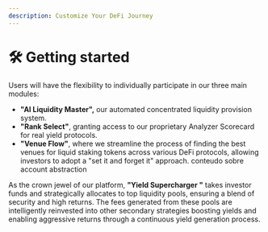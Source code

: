 ```yaml
---
description: Customize Your DeFi Journey
---
```


# 🛠 Getting started

Users will have the flexibility to individually participate in our three main modules:

* **"AI Liquidity Master",** our automated concentrated liquidity provision system.
* **"Rank Select"**, granting access to our proprietary Analyzer Scorecard for real yield protocols.
* **"Venue Flow"**, where we streamline the process of finding the best venues for liquid staking tokens across various DeFi protocols, allowing investors to adopt a "set it and forget it" approach. conteudo sobre account abstraction

As the crown jewel of our platform, **"Yield Supercharger "** takes investor funds and strategically allocates to top liquidity pools, ensuring a blend of security and high returns. The fees generated from these pools are intelligently reinvested into other secondary strategies boosting yields and enabling aggressive returns through a continuous yield generation process.&#x20;
